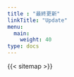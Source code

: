 ```yaml
---
title : "最終更新"
linkTitle: "Update"
menu:
  main:
    weight: 40
type: docs
---
```


{{< sitemap >}}
